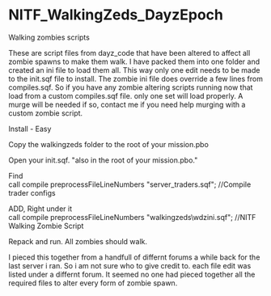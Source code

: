# NITF_WalkingZeds_DayzEpoch
Walking zombies scripts

These are script files from dayz_code that have been altered to affect all zombie spawns to make them walk.
I have packed them into one folder and created an ini file to load them all. This way only one edit needs to be made to the init.sqf file to install. The zombie ini file does override a few lines from compiles.sqf. So if you have any zombie altering scripts running now that load from a custom compiles.sqf file. only one set will load properly. A murge will be needed if so, contact me if you need help murging with a custom zombie script.

Install - Easy

Copy the walkingzeds folder to the root of your mission.pbo

Open your init.sqf. "also in the root of your mission.pbo."

Find  
call compile preprocessFileLineNumbers "server_traders.sqf";		//Compile trader configs

ADD, Right under it  
call compile preprocessFileLineNumbers "walkingzeds\wdzini.sqf";    //NITF Walking Zombie Script

Repack and run. All zombies should walk.

I pieced this together from a handfull of differnt forums a while back for the last server i ran. So i am not sure who to give credit to. each file edit was listed under a differnt forum. It seemed no one had pieced together all the required files to alter every form of zombie spawn.

